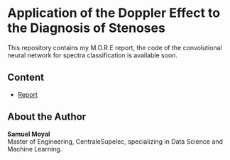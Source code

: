 # Application of the Doppler Effect to the Diagnosis of Stenoses

This repository contains my M.O.R.E report, the code of the convolutional neural network for spectra classification is available soon.

## Content
 
- [Report](Report.pdf)


## About the Author
**Samuel Moyal**  
Master of Engineering, CentraleSupelec, specializing in Data Science and Machine Learning.